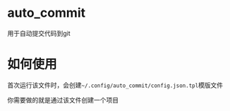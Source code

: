 # auto_commit
用于自动提交代码到git

# 如何使用
首次运行该文件时，会创建`~/.config/auto_commit/config.json.tpl`模版文件

你需要做的就是通过该文件创建一个项目